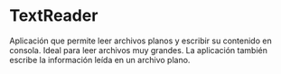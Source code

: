 # TextReader
Aplicación que permite leer archivos planos y escribir su contenido en consola. Ideal para leer archivos muy grandes. La aplicación también escribe la información leída en un archivo plano.
